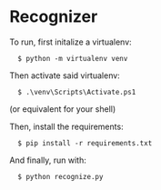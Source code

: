 # Recognizer

To run, first initalize a virtualenv:

```
  $ python -m virtualenv venv
```

Then activate said virtualenv:

```
  $ .\venv\Scripts\Activate.ps1
```

(or equivalent for your shell)

Then, install the requirements:

```
  $ pip install -r requirements.txt
```

And finally, run with:

```
  $ python recognize.py
```